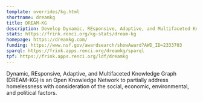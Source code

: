 ```yaml
---
template: overrides/kg.html
shortname: dreamkg
title: DREAM-KG
description: Develop Dynamic, REsponsive, Adaptive, and Multifaceted Knowledge Graphs to Address Homelessness With Explainable AI
stats: https://frink.renci.org/kg-stats/dream-kg
homepage: https://dreamkg.com/
funding: https://www.nsf.gov/awardsearch/showAward?AWD_ID=2333703
sparql: https://frink.apps.renci.org/dreamkg/sparql
tpf: https://frink.apps.renci.org/ldf/dreamkg
---
```

Dynamic, REsponsive, Adaptive, and Multifaceted Knowledge Graph (DREAM-KG) is an Open Knowledge Network to partially address homelessness with consideration of the social, economic, environmental, and political factors.
